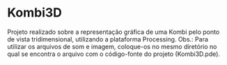 # Kombi3D
Projeto realizado sobre a representação gráfica de uma Kombi pelo ponto de vista tridimensional, utilizando a plataforma Processing.
Obs.: Para utilizar os arquivos de som e imagem, coloque-os no mesmo diretório no qual se encontra o arquivo com o código-fonte do projeto (Kombi3D.pde).
